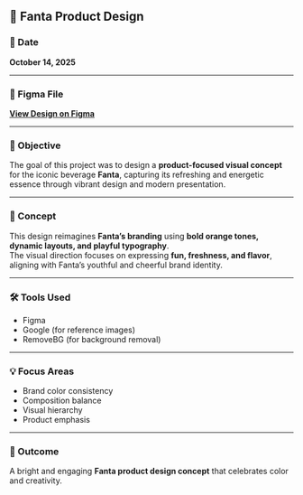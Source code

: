 🍊 **Fanta Product Design**  
---

### 📅 Date  
**October 14, 2025**

---

### 🔗 Figma File  
[**View Design on Figma**](#https://www.figma.com/design/enwq84Z80buqGS4vT6xZRN/Fanta?t=1cNbyJqiBUCxwhu8-1) 

---

### 🎯 Objective  
The goal of this project was to design a **product-focused visual concept** for the iconic beverage **Fanta**, capturing its refreshing and energetic essence through vibrant design and modern presentation.

---

### 🎨 Concept  
This design reimagines **Fanta’s branding** using **bold orange tones, dynamic layouts, and playful typography**.  
The visual direction focuses on expressing **fun, freshness, and flavor**, aligning with Fanta’s youthful and cheerful brand identity.

---

### 🛠️ Tools Used  
- Figma  
- Google (for reference images)  
- RemoveBG (for background removal)

---

### 💡 Focus Areas  
- Brand color consistency  
- Composition balance  
- Visual hierarchy  
- Product emphasis  

---

### 📸 Outcome  
A bright and engaging **Fanta product design concept** that celebrates color and creativity.

